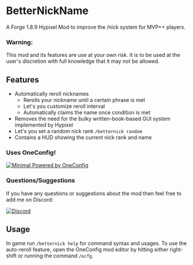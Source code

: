 # BetterNickName
A Forge 1.8.9 Hypixel Mod to improve the /nick system for MVP++ players.

### Warning:
This mod and its features are use at your own risk. It is to be used at the user's discretion with full knowledge that it may not be allowed.

## Features
- Automatically reroll nicknames
  - Rerolls your nickname until a certain phrase is met
  - Let's you customize reroll interval
  - Automatically claims the name once condition is met
- Removes the need for the bulky written-book-based GUI system implemented by Hypixel
- Let's you set a random nick rank `/betternick random`
- Contains a HUD showing the current nick rank and name 

### Uses OneConfig!
[![Minimal Powered by OneConfig](https://polyfrost.org/media/branding/badges/badge_3.svg)](https://github.com/Polyfrost/OneConfig)

### Questions/Suggestions
If you have any questions or suggestions about the mod then feel free to add me on Discord:

[![Discord](https://img.shields.io/badge/Discord-7289DA?style=for-the-badge&logo=discord&logoColor=white)](https://discord.gg/2KGUAvpA)

## Usage
In game run `/betternick help` for command syntax and usages.
To use the auto-reroll feature, open the OneConfig mod editor by hitting either right-shift or running the command `/ocfg`.
